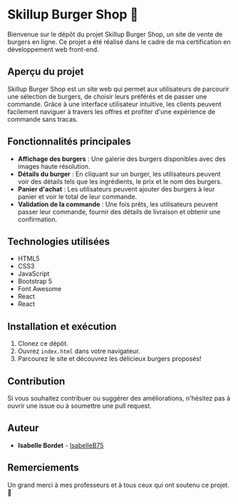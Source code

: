 # Skillup Burger Shop 🍔

Bienvenue sur le dépôt du projet Skillup Burger Shop, un site de vente de burgers en ligne. Ce projet a été réalisé dans le cadre de ma certification en développement web front-end.

## Aperçu du projet

Skillup Burger Shop est un site web qui permet aux utilisateurs de parcourir une sélection de burgers, de choisir leurs préférés et de passer une commande. Grâce à une interface utilisateur intuitive, les clients peuvent facilement naviguer à travers les offres et profiter d'une expérience de commande sans tracas.

## Fonctionnalités principales

- **Affichage des burgers** : Une galerie des burgers disponibles avec des images haute résolution.
- **Détails du burger** : En cliquant sur un burger, les utilisateurs peuvent voir des détails tels que les ingrédients, le prix et le nom des burgers.
- **Panier d'achat** : Les utilisateurs peuvent ajouter des burgers à leur panier et voir le total de leur commande.
- **Validation de la commande** : Une fois prêts, les utilisateurs peuvent passer leur commande, fournir des détails de livraison et obtenir une confirmation.

## Technologies utilisées

- HTML5
- CSS3
- JavaScript
- Bootstrap 5
- Font Awesome
- React
- React 


## Installation et exécution

1. Clonez ce dépôt.
2. Ouvrez `index.html` dans votre navigateur.
3. Parcourez le site et découvrez les délicieux burgers proposés!

## Contribution

Si vous souhaitez contribuer ou suggérer des améliorations, n'hésitez pas à ouvrir une issue ou à soumettre une pull request.

## Auteur

- **Isabelle Bordet** - [IsabelleB75](https://github.com/IsabelleB75)

## Remerciements

Un grand merci à mes professeurs et à tous ceux qui ont soutenu ce projet. 🙏




